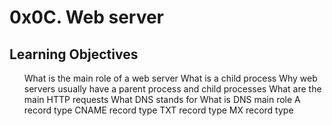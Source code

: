 # 0x0C. Web server

## Learning Objectives

<ul>
What is the main role of a web server
What is a child process
Why web servers usually have a parent process and child processes
What are the main HTTP requests
What DNS stands for
What is DNS main role
A record type
CNAME record type
TXT record type
MX record type
<ul>